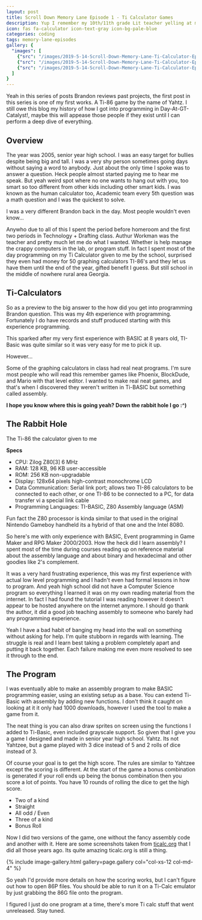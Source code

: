 ```yaml
---
layout: post
title: Scroll Down Memory Lane Episode 1 - Ti Calculator Games
description: Yup I remember my 10th/11th grade Lit teacher yelling at me to put my calculator away :^)
icon: fas fa-calculator icon-text-gray icon-bg-pale-blue
categories: coding
tags: memory-lane-episodes
gallery: {
  "images": [
    {"src": "/images/2019-5-14-Scroll-Down-Memory-Lane-Ti-Calculator-Episode-1/title.gif", alt: "Yahtz Title", caption: "Already I'm cringing..."},
    {"src": "/images/2019-5-14-Scroll-Down-Memory-Lane-Ti-Calculator-Episode-1/roll.gif", alt: "Rolling Dice", caption: "Yeah grayscale on an LCD that only displays black and white."},
    {"src": "/images/2019-5-14-Scroll-Down-Memory-Lane-Ti-Calculator-Episode-1/high_scores.gif", alt: "High Scores", caption: "I couldn't even beat my own high score when playing on an emulator."},
  ]
}
---
```


Yeah in this series of posts Brandon reviews past projects, the first post in this series is one of my first works. A Ti-86 game by the name of Yahtz.
I still owe this blog my history of how I got into programming in Day-At-GT-Catalyst!, maybe this will appease those people if they exist until I can perform a
deep dive of everything.

## Overview

The year was 2005, senior year high school. I was an easy target for bullies despite being big and tall. I was a very shy person sometimes going days without
saying a word to anybody. Just about the only time I spoke was to answer a question. Heck people almost started paying me to hear me speak. But yeah weird spot
where no one wants to hang out with you, too smart so too different from other kids including other smart kids. I was known as the human calculator too,
Academic team every 5th question was a math question and I was the quickest to solve.

I was a very different Brandon back in the day. Most people wouldn't even know...

Anywho due to all of this I spent the period before homeroom and the first two periods in Technology + Drafting class. Authur Workman was the teacher and pretty
much let me do what I wanted. Whether is help manage the crappy computers in the lab, or program stuff. In fact I spent most of the day programming on my Ti
Calculator given to me by the school, surprised they even had money for 50 graphing calculators TI-86's and they let us have them until the end of the year,
gifted benefit I guess. But still school in the middle of nowhere rural area Georgia.

## Ti-Calculators

So as a preview to the big answer to the how did you get into programming Brandon question. This was my 4th experience with programming. Fortunately I do have
records and stuff produced starting with this experience programming.

This sparked after my very first experience with BASIC at 8 years old, TI-Basic was quite similar so it was very easy for me to pick it up.

However...

Some of the graphing calculators in class had real neat programs. I'm sure most people who will read this remember games like Phoenix, BlockDude, and Mario with
that level editor. I wanted to make real neat games, and that's when I discovered they weren't written in Ti-BASIC but something called assembly.

**I hope you know where this is going yeah? Down the rabbit hole I go :^)**

## The Rabbit Hole

The Ti-86 the calculator given to me

**Specs**

* CPU: Zilog Z80[3] 6 MHz
* RAM: 128 KB, 96 KB user-accessible
* ROM: 256 KB non-upgradable
* Display: 128x64 pixels high-contrast monochrome LCD
* Data Communication: Serial link port; allows two TI-86 calculators to be connected to each other, or one TI-86 to be connected to a PC, for data transfer vi
 a special link cable
* Programming Languages: TI-BASIC, Z80 Assembly language (ASM)

Fun fact the Z80 processor is kinda similar to that used in the original Nintendo Gameboy handheld its a hybrid of that one and the Intel 8080.

So here's me with only experience with BASIC, Event programming in Game Maker and RPG Maker 2000/2003. How the heck did I learn assembly? I spent most of the
time during courses reading up on reference material about the assembly language and about binary and hexadecimal and other goodies like 2's complement.

It was a very hard frustrating experience, this was my first experience with actual low level programming and I hadn't even had formal lessons in how to
program. And yeah high school did not have a Computer Science program so everything I learned it was on my own reading material from the internet. In fact
I had found the tutorial I was reading however it doesn't appear to be hosted anywhere on the internet anymore. I should go thank the author, it did a good job
teaching assembly to someone who barely had any programming experience.

Yeah I have a bad habit of banging my head into the wall on something without asking for help. I'm quite stubborn in regards with learning. The struggle is real
and I learn best taking a problem completely apart and putting it back together. Each failure making me even more resolved to see it through to the end.

## The Program
I was eventually able to make an assembly program to make BASIC programming easier, using an existing setup as a base. You can extend Ti-Basic with
assembly by adding new functions. I don't think it caught on looking at it it only had 1000 downloads, however I used the tool to make a game from it.

The neat thing is you can also draw sprites on screen using the functions I added to Ti-Basic, even included grayscale support. So given that I give you a game
I designed and made in senior year high school. Yahtz. Its not Yahtzee, but a game played with 3 dice instead of 5 and 2 rolls of dice instead of 3.

Of course your goal is to get the high score. The rules are similar to Yahtzee except the scoring is different. At the start of the game a bonus combination
is generated if your roll ends up being the bonus combination then you score a lot of points. You have 10 rounds of rolling the dice to get the high score.

* Two of a kind
* Straight
* All odd / Even
* Three of a kind
* Bonus Roll

Now I did two versions of the game, one without the fancy assembly code and another with it. Here are some screenshots taken from
[ticalc.org](https://www.ticalc.org/archives/files/fileinfo/356/35653.html) that I did all those years ago. Its quite amazing ticalc.org is still a thing.

{% include image-gallery.html gallery=page.gallery col="col-xs-12 col-md-4" %}

So yeah I'd provide more details on how the scoring works, but I can't figure out how to open 86P files.  You should be able to run it on a Ti-Calc emulator
by just grabbing the 86G file onto the program.

I figured I just do one program at a time, there's more Ti calc stuff that went unreleased. Stay tuned.